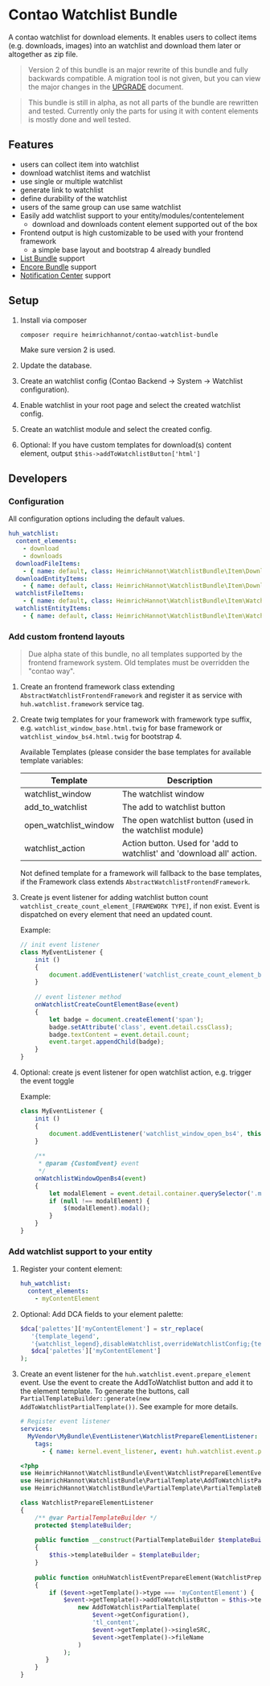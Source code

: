 # Contao Watchlist Bundle

A contao watchlist for download elements. It enables users to collect items (e.g. downloads, images) into an watchlist and download them later or altogether as zip file.

> Version 2 of this bundle is an major rewrite of this bundle and fully backwards compatible. A migration tool is not given, but you can view the major changes in the [UPGRADE](./UPGRADE.md) document.

> This bundle is still in alpha, as not all parts of the bundle are rewritten and tested. Currently only the parts for using it with content elements is mostly done and well tested.

## Features

* users can collect item into watchlist
* download watchlist items and watchlist
* use single or multiple watchlist
* generate link to watchlist
* define durability of the watchlist
* users of the same group can use same watchlist
* Easily add watchlist support to your entity/modules/contentelement
    * download and downloads content element supported out of the box
* Frontend output is high customizable to be used with your frontend framework
    * a simple base layout and bootstrap 4 already bundled
* [List Bundle](https://github.com/heimrichhannot/contao-list-bundle) support
* [Encore Bundle](https://github.com/heimrichhannot/contao-encore-bundle) support
* [Notification Center](https://github.com/terminal42/contao-notification_center) support


## Setup

1. Install via composer
    
    ```
    composer require heimrichhannot/contao-watchlist-bundle
    ```
    Make sure version 2 is used.
    
1. Update the database.

1. Create an watchlist config (Contao Backend -> System -> Watchlist configuration).

1. Enable watchlist in your root page and select the created watchlist config.

1. Create an watchlist module and select the created config.

1. Optional: If you have custom templates for download(s) content element, output `$this->addToWatchlistButton['html']`


## Developers

### Configuration

All configuration options including the default values.

```yaml
huh_watchlist:
  content_elements:
    - download
    - downloads
  downloadFileItems:
    - { name: default, class: HeimrichHannot\WatchlistBundle\Item\DownloadItemFile }
  downloadEntityItems:
    - { name: default, class: HeimrichHannot\WatchlistBundle\Item\DownloadItemEntity }
  watchlistFileItems:
    - { name: default, class: HeimrichHannot\WatchlistBundle\Item\WatchlistItemFile }
  watchlistEntityItems:
    - { name: default, class: HeimrichHannot\WatchlistBundle\Item\WatchlistItemEntity }
```

### Add custom frontend layouts

> Due alpha state of this bundle, no all templates supported by the frontend framework system. Old templates must be overridden the "contao way".

1. Create an frontend framework class extending `AbstractWatchlistFrontendFramework` and register it as service with `huh.watchlist.framework` service tag.

1. Create twig templates for your framework with framework type suffix, e.g. `watchlist_window_base.html.twig` for base framework or `watchlist_window_bs4.html.twig` for bootstrap 4.

    Available Templates (please consider the base templates for available template variables:
    
    Template | Description
    -------- | -----------
    watchlist_window | The watchlist window 
    add_to_watchlist | The add to watchlist button
    open_watchlist_window | The open watchlist button (used in the watchlist module)
    watchlist_action | Action button. Used for 'add to watchlist' and 'download all' action.
    
    Not defined template for a framework will fallback to the base templates, if the Framework class extends `AbstractWatchlistFrontendFramework`.
    
1. Create js event listener for adding watchlist button count `watchlist_create_count_element_[FRAMEWORK TYPE]`, if non exist. Event is dispatched on every element that need an updated count.

    Example: 
    
    ```js
    // init event listener
    class MyEventListener {
        init () 
        {
            document.addEventListener('watchlist_create_count_element_base', this.onWatchlistCreateCountElementBase);
        }
        
        // event listener method
        onWatchlistCreateCountElementBase(event)
        {
            let badge = document.createElement('span');
            badge.setAttribute('class', event.detail.cssClass);
            badge.textContent = event.detail.count;
            event.target.appendChild(badge);
        }
    }
    ```

1. Optional: create js event listener for open watchlist action, e.g. trigger the event toggle

    Example:

    ```js
    class MyEventListener {
        init () 
        {
            document.addEventListener('watchlist_window_open_bs4', this.onWatchlistWindowOpenBs4);
        }
        
        /**
         * @param {CustomEvent} event
         */
        onWatchlistWindowOpenBs4(event)
        {
            let modalElement = event.detail.container.querySelector('.modal');
            if (null !== modalElement) {
                $(modalElement).modal();
            }
        }
    }
    ```

### Add watchlist support to your entity

1. Register your content element:

    ```yaml
    huh_watchlist:
      content_elements:
        - myContentElement
    ```
    
2. Optional: Add DCA fields to your element palette:

    ```php
    $dca['palettes']['myContentElement'] = str_replace(
       '{template_legend',
       '{watchlist_legend},disableWatchlist,overrideWatchlistConfig;{template_legend', 
       $dca['palettes']['myContentElement']
    );
    ```
    
3. Create an event listener for the `huh.watchlist.event.prepare_element` event. Use the event to create the AddToWatchlist button and add it to the element template. To generate the buttons, call `PartialTemplateBuilder::generate(new AddToWatchlistPartialTemplate())`. See example for more details.

    ```yaml
    # Register event listener
    services:
      MyVendor\MyBundle\EventListener\WatchlistPrepareElementListener:
        tags:
          - { name: kernel.event_listener, event: huh.watchlist.event.prepare_element }
    ```
    
    ```php
    <?php
    use HeimrichHannot\WatchlistBundle\Event\WatchlistPrepareElementEvent;
    use HeimrichHannot\WatchlistBundle\PartialTemplate\AddToWatchlistPartialTemplate;
    use HeimrichHannot\WatchlistBundle\PartialTemplate\PartialTemplateBuilder;
    
    class WatchlistPrepareElementListener
    {
        /** @var PartialTemplateBuilder */
        protected $templateBuilder;
        
        public function __construct(PartialTemplateBuilder $templateBuilder) 
        {
            $this->templateBuilder = $templateBuilder;
        }
        
        public function onHuhWatchlistEventPrepareElement(WatchlistPrepareElementEvent $event)
        {
            if ($event->getTemplate()->type === 'myContentElement') {
                $event->getTemplate()->addToWatchlistButton = $this->templateBuilder->generate(
                    new AddToWatchlistPartialTemplate(
                        $event->getConfiguration(),
                        'tl_content',
                        $event->getTemplate()->singleSRC,
                        $event->getTemplate()->fileName
                    )
                );
           }
        }
    }
    ```